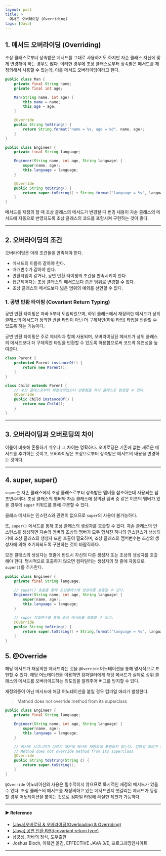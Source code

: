 ```yaml
---
layout: post
title: >
  메서드 오버라이딩 (Overriding)
tags: [Java]
---
```


## 1. 메서드 오버라이딩 (Overriding)
조상 클래스로부터 상속받은 메서드를 그대로 사용하기도 하지만 자손 클래스 자신에 맞게 변경해야 하는 경우도 많다.
이러한 경우에 조상 클래스로부터 상속받은 메서드를 재정의해서 사용할 수 있는데, 이를 메서드 오버라이딩이라고 한다.

```java
public class Man {
    private final String name;
    private final int age;

    Man(String name, int age) {
        this.name = name;
        this.age = age;
    }

    @Override
    public String toString() {
        return String.format("name = %s, age = %d", name, age);
    }
}

public class Engineer { 
    private final String language;

    Engineer(String name, int age, String language) {
        super(name, age);
        this.language = language;
    }

    @Override
    public String toString() {
        return super.toString() + String.format("language = %s", language);
    }
}
```

메서드를 재정의 할 때 조상 클래스의 메서드가 변경될 때 변경 내용이 자손 클래스의 메서드에 자동으로 반영되도록 조상 클래스의 코드를 포함시켜 구현하는 것이 좋다.

---
## 2. 오버라이딩의 조건
오버라이딩은 아래 조건들을 만족해야 한다.

- 메서드의 이름이 같아야 한다.
- 매개변수가 같아야 한다.
- 반환타입이 같거나, 공변 반환 타이핑의 조건을 만족시켜야 한다.
- 접근제어자는 조상 클래스의 메서드보다 좁은 범위로 변경할 수 없다.
- 조상 클래스의 메서드보다 넓은 범위의 예외를 선언할 수 없다.

### 1. 공변 반환 타이핑 (Covariant Return Typing)
공변 반환 타이핑은 자바 5부터 도입되었으며, 하위 클래스에서 재정의한 메서드가 상위 클래스의 메서드가 정의한 반환 타입이 아닌 더 구체적인(하위 타입) 타입을 반환할 수 있도록 하는 기능이다.

공변 반환 타이핑은 주로 제네릭과 함께 사용되며, 오버라이딩된 메서드가 상위 클래스의 메서드보다 더 구체적인 타입을 반환할 수 있도록 허용함으로써 코드의 유연성을 높여준다.

```java
class Parent {
    protected Parent instanceOf() {
        return new Parent();
    }
}

class Child extends Parent {
    // 부모 클래스로부터 재정의하였으나 반환형을 자식 클래스로 변경할 수 있다.
    @Override 
    public Child instanceOf() {
        return new Child();
    }
}
```

---
## 3. 오버라이딩과 오버로딩의 차이
이름이 비슷해 혼동하기 쉬우나 그 차이는 명확하다. 오버로딩은 기존에 없는 새로운 메서드를 추가하는 것이고, 오버라이딩은 조상으로부터 상속받은 메서드의 내용을 변경하는 것이다.

---
## 4. super, super()
`super`는 자손 클래스에서 조상 클래스로부터 상속받은 멤버를 참조하는데 사용되는 참조변수이다.
조상 클래스의 멤버와 자손 클래스에 정의된 멤버 중 같은 이름의 멤버가 있을 경우에 `super` 키워드를 통해 구분할 수 있다.

클래스 메서드는 인스턴스와 관련이 없으므로 `super`의 사용이 불가능하다.

또, `super()` 메서드를 통해 조상 클래스의 생성자를 호출할 수 있다.
자손 클래스의 인스턴스를 생성하면 자손의 멤버와 조상의 멤버가 모두 합쳐진 하나의 인스턴스가 생성되기에 조상 클래스의 생성자 또한 호출이 필요하며, 
조상 클래스의 멤버변수는 조상의 생성자에 의해 초기화되도록 구현하는 것이 바람직하다.

모든 클래스의 생성자는 첫줄에 반드시 자신의 다른 생성자 또는 조상의 생성자를 호출해야 한다. 
명시적으로 호출하지 않으면 컴파일러는 생성자의 첫 줄에 자동으로 `super()`를 추가한다.

```java
public class Engineer { 
    private final String language;

    // super() 호출을 통해 조상클래스에 생성자를 호출할 수 있다.
    Engineer(String name, int age, String language) {
        super(name, age);
        this.language = language;
    }
    
    // super 참조변수를 통해 조상 메서드를 호출할 수 있다.
    @Override
    public String toString() {
        return super.toString() + String.format("language = %s", language);
    }
}
```

## 5. @Override
해당 메서드가 재정의한 메서드라는 것을 `@Override` 어노테이션을 통해 명시적으로 표현할 수 있다.
해당 어노테이션을 이용하면 컴파일러에게 해당 메서드가 실제로 상위 클래스의 메서드를 오버라이드하는 의도임을 알려주어 버그를 방지할 수 있다.

재정의중이 아닌 메서드에 해당 어노테이션을 붙일 경우 컴파일 에러가 발생한다.

> Method does not override method from its superclass

```java
public class Engineer {
    private final String language;

    Engineer(String name, int age, String language) {
        super(name, age);
        this.language = language;
    }

    // 메서드 시그니처가 다르기 때문에 메서드 재정의에 포함되지 않는다. 컴파일 에러가 발생한다.
    // Method does not override method from its superclass
    @Override
    public String toString(String c) {
        return super.toString();
    }
}
```

`@Override` 어노테이션의 사용은 필수적이지 않으므로 묵시적인 재정의 메서드가 있을 수 있다.
조상 클래스의 메서드를 재정의하고 있는 메서드인지 햇갈리는 메서드가 등장할 경우 어노테이션을 붙이는 것으로 컴파일 타임에 확실한 체크가 가능하다.

---
#### ▶ Reference
- [[Java]오버로딩 & 오버라이딩(Overloading & Overriding)](https://hyoje420.tistory.com/14)
- [[Java] 공변 반환 타입(covariant return type)](https://ingnoh.tistory.com/153)
- 남궁성, 자바의 정석, 도우출판
- Joshua Bloch, 이복연 옮김, EFFECTIVE JAVA 3/E, 프로그래밍인사이트

---
